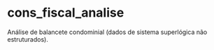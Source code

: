 # cons_fiscal_analise
Análise de balancete condominial (dados de sistema superlógica não estruturados).
